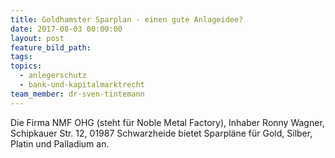 ```yaml
---
title: Goldhamster Sparplan - einen gute Anlageidee?
date: 2017-08-03 00:00:00
layout: post
feature_bild_path:
tags:
topics:
  - anlegerschutz
  - bank-und-kapitalmarktrecht
team_member: dr-sven-tintemann
---
```



Die Firma NMF OHG (steht f&uuml;r Noble Metal Factory), Inhaber Ronny Wagner, Schipkauer Str. 12, 01987 Schwarzheide bietet Sparpl&auml;ne f&uuml;r Gold, Silber, Platin und Palladium an.

&nbsp;